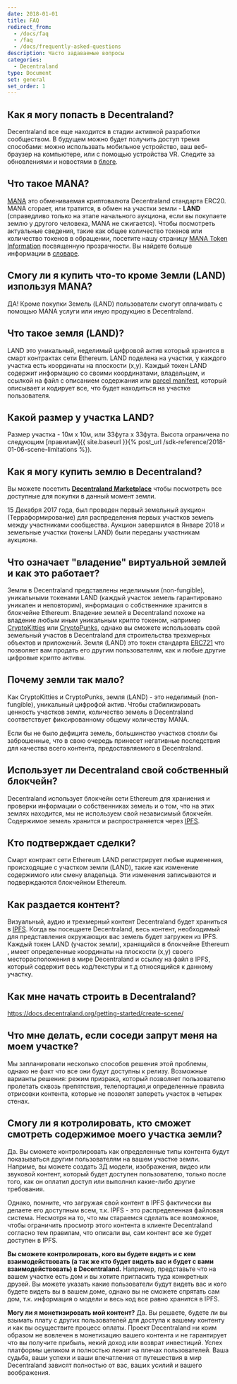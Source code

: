 ```yaml
---
date: 2018-01-01
title: FAQ
redirect_from:
  - /docs/faq
  - /faq
  - /docs/frequently-asked-questions
description: Часто задаваемые вопросы
categories:
  - Decentraland
type: Document
set: general
set_order: 1
---
```


## Как я могу попасть в Decentraland?

Decentraland все еще находится в стадии активной разработки сообществом. В будущем можно будет получить доступ тремя способами: можно использвать мобильное устройство, ваш веб-браузер на компьютере, или с помощью устройства VR. Следите за обновлениями и новостями в [блоге](https://blog.decentraland.org/).

## Что такое MANA?

[MANA](https://etherscan.io/token/decentraland) это обмениваемая криптовалюта Decentraland стандарта ERC20. MANA сгорает, или тратится, в обмен на участки земли - **LAND** (справедливо только на этапе начального аукциона, если вы покупаете землю у другого человека, MANA не сжигается). Чтобы посмотреть актуальные сведения, такие как общее количество токенов или количество токенов в обращении, посетите нашу страницу [MANA Token Information](https://transparency.decentraland.org/) посвященную прозрачности. Вы найдете больше информации в [словаре](https://docs.decentraland.org/decentraland/glossary/).

## Смогу ли я купить что-то кроме Земли (LAND) изпользуя MANA?

ДА! Кроме покупки Земель (LAND) пользователи смогут оплачивать с помощью MANA услуги или иную продукцию в Decentraland.

## Что такое земля (LAND)?

LAND это уникальный, неделимый цифровой актив который хранится в смарт контрактах сети Ethereum. LAND поделена на участки, у каждого участка есть координаты на плоскости (x,y). Каждый токен LAND содержит информацию со своими координатами, владельцем, и ссылкой на файл с описанием содержания или [parcel manifest](https://github.com/decentraland/proposals/blob/master/dsp/0020.mediawiki), который описывает и кодирует все, что будет находиться на участке пользователя.

## Какой размер у участка LAND?

Размер участка - 10м x 10м, или 33фута x 33фута. Высота ограничена по следующим [правилам]{{ site.baseurl }}{% post_url /sdk-reference/2018-01-06-scene-limitations %}).

## Как я могу купить землю в Decentraland?

Вы можете посетить **[Decentraland Marketplace](https://market.decentraland.org)** чтобы посмотреть все доступные для покупки в данный момент земли.

15 Декабря 2017 года, был проведен первый земельный аукцион (Терраформирование) для распределения первых участков земель между участниками сообщества. Аукцион завершился в Январе 2018 и земельные участки (токены LAND) были переданы участникам аукциона.

## Что означает "владение" виртуальной землей и как это работает?

Земли в Decentraland представлены неделимыми (non-fungible), уникальными токенами LAND (каждый участок земель гарантировано уникален и неповторим), информация о собственнике хранится в блокчейне Ethereum. Владение землей в Decentraland похоже на владение любым иным уникальным крипто токеном, например [CryptoKitties](https://www.cryptokitties.co/) или [CryptoPunks](https://www.larvalabs.com/cryptopunks), однако вы сможете использовать свой земельный участов в Decentraland для строительства трехмерных объектов и приложений. Земля (LAND) это токен стандарта [ERC721](https://github.com/decentraland/erc721) что позволяет вам продать его другим пользователям, как и любые другие цифровые крипто активы.

## Почему земли так мало?

Как CryptoKitties и CryptoPunks, земля (LAND) - это неделимый (non-fungible), уникальный цифрофой актив. Чтобы стабилизировать ценность участков земли, количество земель в Decentraland соответствует фиксированному общему количеству MANA.

Если бы не было дефицита земель, большинство участков стояли бы заброшенные, что в свою очередь принесет негативные последствия для качества всего контента, предоставляемого в Decentraland.

## Использует ли Decentraland свой собственный блокчейн?

Decentraland использует блокчейн сети Ethereum для храниения и проверки информации о собственниках земель и о том, что на этих землях находится, мы не используем свой независимый блокчейн. Содержимое земель хранится и распространяется через [IPFS](https://ipfs.io/).

## Кто подтверждает сделки?

Смарт контракт сети Ethereum LAND регистрирует любые ищменения, происходящие с участком земли (LAND), такие как изменение содержимого или смену владельца. Эти изменения записываются и подверждаются блокчейном Ethereum.

## Как раздается контент?

Визуальный, аудио и трехмерный контент Decentraland будет храниться в [IPFS](https://ipfs.io/). Когда вы посещаете Decentraland, весь контент, необходимый для представления окружающих вас земель будет загружен из IPFS. Каждый токен LAND (участок земли), хранящийся в блокчейне Ethereum , имеет определенные координаты на плоскости (x,y) своего месторасположения в мире Decentraland и ссылку на файл в IPFS, который содержит весь код/текстуры и т.д относящийся к данному участку.

## Как мне начать строить в Decentraland?

https://docs.decentraland.org/getting-started/create-scene/

## Что мне делать, если соседи запрут меня на моем участке?

Мы запланировали несколько способов решения этой проблемы, однако не факт что все они будут доступны к релизу. Возможные варианты решения: режим призрака, который позволяет пользователю пролетать сквозь препятствия, телепортация,и определенные правила отрисовки контента, которые не позволят запереть участок в четырех стенах.

## Смогу ли я котролировать, кто сможет смотреть содержимое моего участка земли?

Да. Вы сможете контролировать как определенные типы контента будут показываться другим пользователям на вашем участке земли. Наприме, вы можете создать 3Д модели, изображения, видео или звуковой контент, который будет доступен пользователю, только после того, как он оплатил доступ или выполнил какие-либо другие требования.

Однако, помните, что загружая свой контент в IPFS фактически вы делаете его доступным всем, т.к. IPFS - это распределенная файловая система. Несмотря на то, что мы стараемся сделать все возможное, чтобы ограничить просмотр этого контента в клиенте Decentraland согласно тем правилам, что описали вы, сам контент все же будет доступен в IPFS.

**Вы сможете контролировать, кого вы будете видеть и с кем взаимодействовать (а так же кто будет видеть вас и будет с вами взаимодействовать) в Decentraland.** Например, представьте что на вашем участке есть дом и вы хотите пригласить туда конкретных друзей. Вы можете указать какие пользователи будут видеть вас и кого будете видеть вы в вашем доме, однако вы не сможете спрятать сам дом, т.к. информация о модели и весь код все равно хранится в IPFS.

**Могу ли я монетизировать мой контент?**
Да. Вы решаете, будете ли вы взымать плату с других пользователей для доступа к вашему контенту и как вы осуществите процесс оплаты. Проект Decentraland ни коим образом не вовлечен в монетизацию вашего контента и не гарантирует что вы получите прибыль, некий доход или возврат инвестиций. Успех платформы целиком и полностью лежит на плечах пользователей. Ваша судьба, ваши успехи и ваши впечатления от путешествия в мир Decentraland зависят полностью от вас, ваших усилий и вашего воображения.
